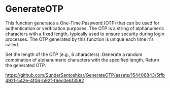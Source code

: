 # GenerateOTP

This function generates a One-Time Password (OTP) that can be used for authentication or verification purposes. The OTP is a string of alphanumeric characters with a fixed length, typically used to ensure security during login processes. The OTP generated by this function is unique each time it's called.

Set the length of the OTP (e.g., 6 characters).
Generate a random combination of alphanumeric characters with the specified length.
Return the generated OTP.



https://github.com/SunderSantoshkar/GenerateOTP/assets/154406843/5ffb492f-542e-4f06-b92f-f6ec0ebf3582

